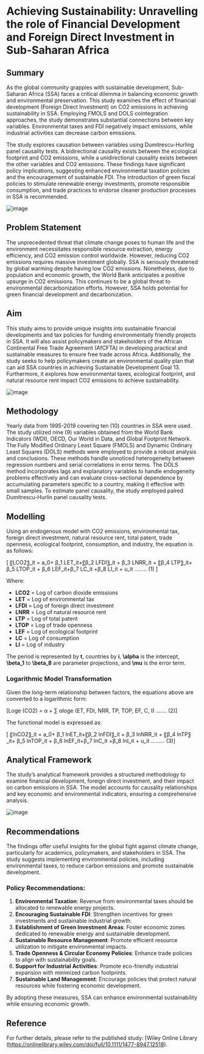 # Achieving Sustainability: Unravelling the role of Financial Development and Foreign Direct Investment in Sub-Saharan Africa

## Summary
As the global community grapples with sustainable development, Sub-Saharan Africa (SSA) faces a critical dilemma in balancing economic growth and environmental preservation. This study examines the effect of financial development (Foreign Direct Investment) on CO2 emissions in achieving sustainability in SSA. Employing FMOLS and DOLS cointegration approaches, the study demonstrates substantial connections between key variables. Environmental taxes and FDI negatively impact emissions, while industrial activities can decrease carbon emissions. 

The study explores causation between variables using Dumitrescu-Hurling panel causality tests. A bidirectional causality exists between the ecological footprint and CO2 emissions, while a unidirectional causality exists between the other variables and CO2 emissions. These findings have significant policy implications, suggesting enhanced environmental taxation policies and the encouragement of sustainable FDI. The introduction of green fiscal policies to stimulate renewable energy investments, promote responsible consumption, and trade practices to endorse cleaner production processes in SSA is recommended.

![image](https://github.com/user-attachments/assets/99d75a26-eac6-49d0-8371-babd473fce3b)


## Problem Statement
The unprecedented threat that climate change poses to human life and the environment necessitates responsible resource extraction, energy efficiency, and CO2 emission control worldwide. However, reducing CO2 emissions requires massive investment globally. SSA is seriously threatened by global warming despite having low CO2 emissions. Nonetheless, due to population and economic growth, the World Bank anticipates a positive upsurge in CO2 emissions. This continues to be a global threat to environmental decarbonization efforts. However, SSA holds potential for green financial development and decarbonization.

## Aim
This study aims to provide unique insights into sustainable financial developments and tax policies for funding environmentally friendly projects in SSA. It will also assist policymakers and stakeholders of the African Continental Free Trade Agreement (AfCFTA) in developing practical and sustainable measures to ensure free trade across Africa. Additionally, the study seeks to help policymakers create an environmental quality plan that can aid SSA countries in achieving Sustainable Development Goal 13. Furthermore, it explores how environmental taxes, ecological footprint, and natural resource rent impact CO2 emissions to achieve sustainability.

![image](https://github.com/user-attachments/assets/5962bd8c-808f-4487-aa11-c9913df83c53)

## Methodology
Yearly data from 1995-2019 covering ten (10) countries in SSA were used. The study utilized nine (9) variables obtained from the World Bank Indicators (WDI), OECD, Our World in Data, and Global Footprint Network. The Fully Modified Ordinary Least Square (FMOLS) and Dynamic Ordinary Least Squares (DOLS) methods were employed to provide a robust analysis and conclusions. These methods handle unnoticed heterogeneity between regression numbers and serial correlations in error terms. The DOLS method incorporates lags and explanatory variables to handle endogeneity problems effectively and can evaluate cross-sectional dependence by accumulating parameters specific to a country, making it effective with small samples. To estimate panel causality, the study employed paired Dumitrescu-Hurlin panel causality tests.

## Modelling
Using an endogenous model with CO2 emissions, environmental tax, foreign direct investment, natural resource rent, total patent, trade openness, ecological footprint, consumption, and industry, the equation is as follows:

\[ 〖LCO2〗_it =  a_0+ β_1 LET_it+〖β_2 LFDI〗_it + β_3 LNRR_it  + 〖β_4 LTP〗_it+ β_5 LTOP_it + β_6 LEF_it+β_7 LC_it  +β_8 LI_it +  u_it …….. (1) ]

Where:
- **LCO2** = Log of carbon dioxide emissions
- **LET** = Log of environmental tax
- **LFDI** = Log of foreign direct investment
- **LNRR** = Log of natural resource rent
- **LTP** = Log of total patent
- **LTOP** = Log of trade openness
- **LEF** = Log of ecological footprint
- **LC** = Log of consumption
- **LI** = Log of industry

The period is represented by **t**, countries by **i**, **\alpha** is the intercept, **\beta_1** to **\beta_8** are parameter projections, and **\mu** is the error term.

### Logarithmic Model Transformation
Given the long-term relationship between factors, the equations above are converted to a logarithmic form:

\[Loge (CO2) = α + ∑ αloge (ET, FDI, NRR, TP, TOP, EF, C, I) ……. (2)]

The functional model is expressed as:

\[ 〖lnCO2〗_it =  a_0+ β_1 lnET_it+〖β_2 lnFDI〗_it + β_3 lnNRR_it  + 〖β_4 lnTP〗_it+ β_5 lnTOP_it + β_6 lnEF_it+β_7 lnC_it  +β_8 lnI_it +  u_it ……… (3)]

## Analytical Framework
The study’s analytical framework provides a structured methodology to examine financial development, foreign direct investment, and their impact on carbon emissions in SSA. The model accounts for causality relationships and key economic and environmental indicators, ensuring a comprehensive analysis.

![image](https://github.com/user-attachments/assets/9345ffbf-4dbc-41d6-b51a-627e50d846bb)


## Recommendations
The findings offer useful insights for the global fight against climate change, particularly for academics, policymakers, and stakeholders in SSA. The study suggests implementing environmental policies, including environmental taxes, to reduce carbon emissions and promote sustainable development. 

### Policy Recommendations:
1. **Environmental Taxation**: Revenue from environmental taxes should be allocated to renewable energy projects.
2. **Encouraging Sustainable FDI**: Strengthen incentives for green investments and sustainable industrial growth.
3. **Establishment of Green Investment Areas**: Foster economic zones dedicated to renewable energy and sustainable development.
4. **Sustainable Resource Management**: Promote efficient resource utilization to mitigate environmental impacts.
5. **Trade Openness & Circular Economy Policies**: Enhance trade policies to align with sustainability goals.
6. **Support for Industrial Activities**: Promote eco-friendly industrial expansion with minimized carbon footprints.
7. **Sustainable Land Management**: Encourage policies that protect natural resources while fostering economic development.

By adopting these measures, SSA can enhance environmental sustainability while ensuring economic growth.

## Reference
For further details, please refer to the published study: [Wiley Online Library (https://onlinelibrary.wiley.com/doi/full/10.1111/1477-8947.12518).
